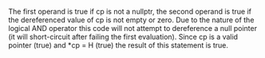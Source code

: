 The first operand is true if cp is not a nullptr, the second operand is true if the dereferenced value of cp is not empty or zero. Due to the nature of the logical AND operator this code will not attempt to dereference a null pointer (it will short-circuit after failing the first evaluation). Since cp is a valid pointer (true) and *cp = H (true) the result of this statement is true.

